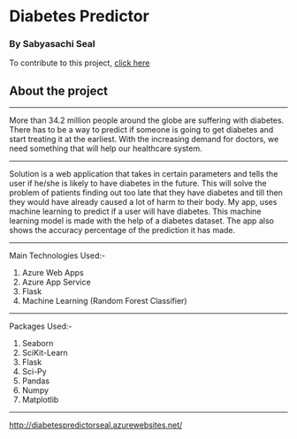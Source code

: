 # Diabetes Predictor

### By Sabyasachi Seal 

To contribute to this project, [click here](https://github.com/GDSC-TMSL/DiabetesPredictor)

## About the project

<hr>

More than 34.2 million people around the globe are suffering with diabetes. There has to be a way to predict if someone is going to get diabetes and start treating it at the earliest. With the increasing demand for doctors, we need something that will help our healthcare system.

<hr>

Solution is a web application that takes in certain parameters and tells the user if he/she is likely to have diabetes in the future. This will solve the problem of patients finding out too late that they have diabetes and till then they would have already caused a lot of harm to their body. My app, uses machine learning to predict if a user will have diabetes. This machine learning model is made with the help of a diabetes dataset. The app also shows the accuracy percentage of the prediction it has made.

<hr>

Main Technologies Used:-
1. Azure Web Apps
2. Azure App Service
3. Flask
4. Machine Learning (Random Forest Classifier)

<hr>

Packages Used:-
1. Seaborn
2. SciKit-Learn
3. Flask
4. Sci-Py
5. Pandas
6. Numpy
7. Matplotlib

<hr>

http://diabetespredictorseal.azurewebsites.net/


